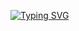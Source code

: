 <a href="https://git.io/typing-svg"><img src="https://readme-typing-svg.demolab.com?font=Montserrat&weight=500&size=25&duration=3500&pause=700&color=F7B69D&multiline=true&width=435&height=90&lines=Alfio+Cardillo;Student+%26+Full+Stack+Developer;AI+enthusiast" alt="Typing SVG" /></a>

<!---
Carda01/Carda01 is a ✨ special ✨ repository because its `README.md` (this file) appears on your GitHub profile.
You can click the Preview link to take a look at your changes.
--->
